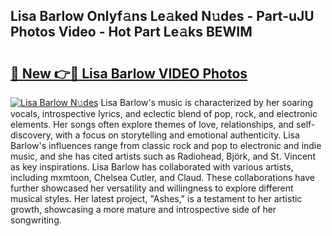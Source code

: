 ## Lisa Barlow Onlyf𝚊ns Le𝚊ked N𝚞des - Part-uJU Photos Video - Hot Part Le𝚊ks BEWIM

# <h2><a href="http://ab71302.deff.icu/?id=Lisa+Barlow">🔗 New 👉🔴 Lisa Barlow VIDEO Photos</a></h2>

[![Lisa Barlow N𝚞des](https://i.imgur.com/rIISA9y.gif)](http://ab71302.deff.icu/?id=Lisa+Barlow)
Lisa Barlow's music is characterized by her soaring vocals, introspective lyrics, and eclectic blend of pop, rock, and electronic elements. Her songs often explore themes of love, relationships, and self-discovery, with a focus on storytelling and emotional authenticity. Lisa Barlow's influences range from classic rock and pop to electronic and indie music, and she has cited artists such as Radiohead, Björk, and St. Vincent as key inspirations. Lisa Barlow has collaborated with various artists, including mxmtoon, Chelsea Cutler, and Claud. These collaborations have further showcased her versatility and willingness to explore different musical styles. Her latest project, "Ashes," is a testament to her artistic growth, showcasing a more mature and introspective side of her songwriting.

